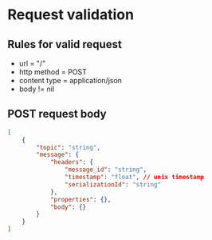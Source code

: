 # Request validation

## Rules for valid request

* url = "/"
* http method = POST
* content type = application/json
* body != nil

## POST request body

```json
[
    {
        "topic": "string",
        "message": {
            "headers": {
                "message_id": "string",
                "timestamp": "float", // unix timestamp
                "serializationId": "string"
            },
            "properties": {},
            "body": {}
        }
    }
]
```

